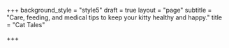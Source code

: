 +++
background_style = "style5"
draft = true
layout = "page"
subtitle = "Care, feeding, and medical tips to keep your kitty healthy and happy."
title = "Cat Tales"

+++

